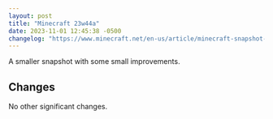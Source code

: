 ```yaml
---
layout: post
title: "Minecraft 23w44a"
date: 2023-11-01 12:45:38 -0500
changelog: "https://www.minecraft.net/en-us/article/minecraft-snapshot-23w44a"
---
```


A smaller snapshot with some small improvements.

## Changes

No other significant changes.

